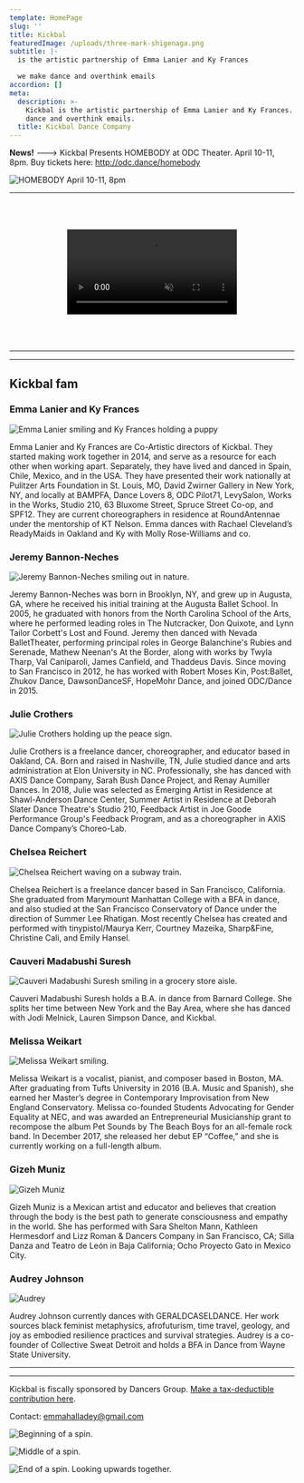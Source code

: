 ```yaml
---
template: HomePage
slug: ''
title: Kickbal
featuredImage: /uploads/three-mark-shigenaga.png
subtitle: |-
  is the artistic partnership of Emma Lanier and Ky Frances

  we make dance and overthink emails
accordion: []
meta:
  description: >-
    Kickbal is the artistic partnership of Emma Lanier and Ky Frances. We make
    dance and overthink emails.
  title: Kickbal Dance Company
---
```

   **News!** ---> Kickbal Presents HOMEBODY at ODC Theater. April 10-11, 8pm. Buy tickets here: http://odc.dance/homebody 

![HOMEBODY April 10-11, 8pm](/uploads/_83a9820.jpg "HOMEBODY April 10-11, 8pm")

- - -

<div style="margin: 4rem 0; display: flex; justify-content: center;">
  <video autoplay loop muted playsinline style="max-width: 100%;">
    <source src="/uploads/oranges.webm" type="video/webm">
    <source src="/uploads/oranges.mp4" type="video/mp4">
    <img src="/uploads/oranges.gif">
  </video>
</div>

- - -

- - -

## Kickbal fam

### Emma Lanier and Ky Frances

![Emma Lanier smiling and Ky Frances holding a puppy](/uploads/emma-and-ky.png "Emma Lanier smiling and Ky Frances holding a puppy")

Emma Lanier and Ky Frances are Co-Artistic directors of Kickbal. They started making work together in 2014, and serve as a resource for each other when working apart. Separately, they have lived and danced in Spain, Chile, Mexico, and in the USA. They have presented their work nationally at Pulitzer Arts Foundation in St. Louis, MO, David Zwirner Gallery in New York, NY, and locally at BAMPFA, Dance Lovers 8, ODC Pilot71, LevySalon, Works in the Works, Studio 210, 63 Bluxome Street, Spruce Street Co-op, and SPF12. They are current choreographers in residence at RoundAntennae under the mentorship of KT Nelson. Emma dances with Rachael Cleveland’s ReadyMaids in Oakland and Ky with Molly Rose-Williams and co.

### Jeremy Bannon-Neches

![Jeremy Bannon-Neches smiling out in nature.](/uploads/jeremy.jpg "Jeremy Bannon-Neches smiling out in nature.")

Jeremy Bannon-Neches was born in Brooklyn, NY, and grew up in Augusta, GA, where he received his initial training at the Augusta Ballet School. In 2005, he graduated with honors from the North Carolina School of the Arts, where he performed leading roles in The Nutcracker, Don Quixote, and Lynn Tailor Corbett's Lost and Found. Jeremy then danced with Nevada BalletTheater, performing principal roles in George Balanchine's Rubies and Serenade, Mathew Neenan's At the Border, along with works by Twyla Tharp, Val Caniparoli, James Canfield, and Thaddeus Davis. Since moving to San Francisco in 2012, he has worked with Robert Moses Kin, Post:Ballet, Zhukov Dance, DawsonDanceSF, HopeMohr Dance, and joined ODC/Dance in 2015.

### Julie Crothers

![Julie Crothers holding up the peace sign.](/uploads/julie-crothers.jpg "Julie Crothers holding up the peace sign.")

Julie Crothers is a freelance dancer, choreographer, and educator based in Oakland, CA. Born and raised in Nashville, TN, Julie studied dance and arts administration at Elon University in NC. Professionally, she has danced with AXIS Dance Company, Sarah Bush Dance Project, and Renay Aumiller Dances. In 2018, Julie was selected as Emerging Artist in Residence at Shawl-Anderson Dance Center, Summer Artist in Residence at Deborah Slater Dance Theatre's Studio 210, Feedback Artist in Joe Goode Performance Group's Feedback Program, and as a choreographer in AXIS Dance Company’s Choreo-Lab.

### Chelsea Reichert

![Chelsea Reichert waving on a subway train.](/uploads/chelsea.jpg "Chelsea Reichert waving on a subway train.")

Chelsea Reichert is a freelance dancer based in San Francisco, California. She graduated from Marymount Manhattan College with a BFA in dance, and also studied at the San Francisco Conservatory of Dance under the direction of Summer Lee Rhatigan. Most recently Chelsea has created and performed with tinypistol/Maurya Kerr, Courtney Mazeika, Sharp&Fine, Christine Cali, and Emily Hansel.

### Cauveri Madabushi Suresh

![Cauveri Madabushi Suresh smiling in a grocery store aisle.](/uploads/cauveri.jpg "Cauveri Madabushi Suresh smiling in a grocery store aisle.")

Cauveri Madabushi Suresh holds a B.A. in dance from Barnard College. She splits her time between New York and the Bay Area, where she has danced with Jodi Melnick, Lauren Simpson Dance, and Kickbal.

### Melissa Weikart

![Melissa Weikart smiling.](/uploads/melissa.jpg "Melissa Weikart smiling.")

Melissa Weikart is a vocalist, pianist, and composer based in Boston, MA. After graduating from Tufts University in 2016 (B.A. Music and Spanish), she earned her Master’s degree in Contemporary Improvisation from New England Conservatory. Melissa co-founded Students Advocating for Gender Equality at NEC, and was awarded an Entrepreneurial Musicianship grant to recompose the album Pet Sounds by The Beach Boys for an all-female rock band. In December 2017, she released her debut EP “Coffee,” and she is currently working on a full-length album.

### Gizeh Muniz

![Gizeh Muniz](/uploads/gizeh.png "Gizeh Muniz")

Gizeh Muniz is a Mexican artist and educator and believes that creation through the body is the best path to generate consciousness and empathy in the world. She has performed with Sara Shelton Mann, Kathleen Hermesdorf and Lizz Roman & Dancers Company in San Francisco, CA; Silla Danza and Teatro de León in Baja California; Ocho Proyecto Gato in Mexico City. 

### Audrey Johnson

![Audrey](/uploads/audrey.png "Audrey")

Audrey Johnson currently dances with GERALDCASELDANCE. Her‌ work sources black feminist metaphysics, afrofuturism, time travel, geology, and joy as embodied resilience practices and survival strategies. ‌Audrey‌ ‌is‌ ‌a‌ ‌co-founder‌ ‌of‌ Collective Sweat Detroit and holds‌ ‌a‌ ‌BFA‌ ‌in‌ ‌Dance‌ ‌from‌ ‌Wayne‌ ‌State‌ ‌University.‌

- - -

- - -

Kickbal is fiscally sponsored by Dancers Group. [Make a tax-deductible contribution here](https://www.flipcause.com/secure/cause_pdetails/NTAxNjU=).

Contact: emmahalladey@gmail.com

![Beginning of a spin.](/uploads/1.jpg "Beginning of a spin.")

![Middle of a spin.](/uploads/2.jpg "Middle of a spin.")

![End of a spin. Looking upwards together.](/uploads/3.jpg "End of a spin. Looking upwards together.")
